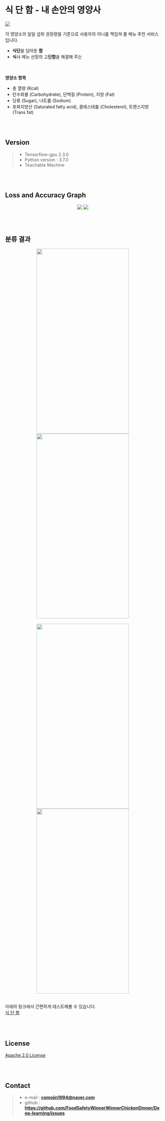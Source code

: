 # 식 단 함 - 내 손안의 영양사
![](https://github.com/FoodSafetyWinnerWinnerChickenDinner/Deep-Learning/blob/master/docs/Main.png)

각 영양소의 일일 섭취 권장량을 기준으로 사용자의 끼니를 책임져 줄 메뉴 추천 서비스입니다. <br>
+ **식단**을 담아둔 **함**
+ **식**사 메뉴 선정의 고**단함**을 해결해 주는

<br><br>
**영양소 항목** <br>
+ 총 열량 (Kcal) <br>
+ 탄수화물 (Carbohydrate), 단백질 (Protein), 지방 (Fat) <br>
+ 당류 (Sugar), 나트륨 (Sodium) <br>
+ 포화지방산 (Saturated fatty acid), 콜레스테롤 (Cholesterol), 트랜스지방 (Trans fat)<br>

<br><br>
## Version
> - Tensorflow-gpu 2.3.0
> - Python version :  3.7.0
> - Teachable Machine


<br><br>
## Loss and Accuracy Graph
<p align="center" width="100%">
  <img src="https://github.com/FoodSafetyWinnerWinnerChickenDinner/Deep-Learning/blob/master/docs/loss_graph.png"></img>
  <img src="https://github.com/FoodSafetyWinnerWinnerChickenDinner/Deep-Learning/blob/master/docs/acc_graph.png"></img>
</p>

<br><br>
## 분류 결과
<p align="center" width="100%">
  <img src="https://github.com/FoodSafetyWinnerWinnerChickenDinner/Deep-Learning/blob/master/docs/classification_result_01.png" width="300" height="600"></img>
  <img src="https://github.com/FoodSafetyWinnerWinnerChickenDinner/Deep-Learning/blob/master/docs/classification_result_02.png" width="300" height="600"></img>
  <br><br>
  <img src="https://github.com/FoodSafetyWinnerWinnerChickenDinner/Deep-Learning/blob/master/docs/classification_result_03.png" width="300" height="600"></img>
  <img src="https://github.com/FoodSafetyWinnerWinnerChickenDinner/Deep-Learning/blob/master/docs/classification_result_04.png" width="300" height="600"></img>
</p>


<br> 아래의 링크에서 간편하게 테스트해볼 수 있습니다. <br>
[식 단 함](https://teachablemachine.withgoogle.com/models/B0eWw2wOg/)

<br><br>
## License
[Apache 2.0 License](http://www.apache.org/licenses/LICENSE-2.0)

<br><br>
## Contact
> - e-mail : **comojin1994@naver.com**
> - github : **https://github.com/FoodSafetyWinnerWinnerChickenDinner/Deep-learning/issues**
